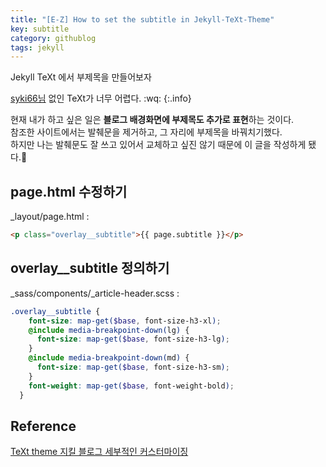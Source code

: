 ```yaml
---
title: "[E-Z] How to set the subtitle in Jekyll-TeXt-Theme"
key: subtitle
category: githublog
tags: jekyll
---
```


Jekyll TeXt 에서 부제목을 만들어보자
<!--more-->

[syki66님](https://syki66.github.io/blog/2020/04/17/TeXt-theme-detailed-customization.html#2-%EB%B3%B8%EB%AC%B8-%ED%97%A4%EB%8D%94%EC%9D%98-%EB%B0%9C%EC%B7%8C%EB%AC%B8-%EC%A0%9C%EA%B1%B0-%ED%9B%84-%EB%B6%80%EC%A0%9C%EB%AA%A9-%EB%9D%84%EC%9A%B0%EA%B8%B0) 없인 TeXt가 너무 어렵다.  :wq:
{:.info}

현재 내가 하고 싶은 일은 **블로그 배경화면에 부제목도 추가로 표현**하는 것이다.  
참조한 사이트에서는 발췌문을 제거하고, 그 자리에 부제목을 바꿔치기했다.  
하지만 나는 발췌문도 잘 쓰고 있어서 교체하고 싶진 않기 때문에 이 글을 작성하게 됐다.🤣  

## page.html 수정하기
_layout/page.html
: 

```html
<p class="overlay__subtitle">{{ page.subtitle }}</p>
```

## overlay__subtitle 정의하기
_sass/components/_article-header.scss
: 
```scss
.overlay__subtitle {
    font-size: map-get($base, font-size-h3-xl);
    @include media-breakpoint-down(lg) {
      font-size: map-get($base, font-size-h3-lg);
    }
    @include media-breakpoint-down(md) {
      font-size: map-get($base, font-size-h3-sm);
    }
    font-weight: map-get($base, font-weight-bold);
  }
```

## Reference
[TeXt theme 지킬 블로그 세부적인 커스터마이징](https://syki66.github.io/blog/2020/04/17/TeXt-theme-detailed-customization.html#2-%EB%B3%B8%EB%AC%B8-%ED%97%A4%EB%8D%94%EC%9D%98-%EB%B0%9C%EC%B7%8C%EB%AC%B8-%EC%A0%9C%EA%B1%B0-%ED%9B%84-%EB%B6%80%EC%A0%9C%EB%AA%A9-%EB%9D%84%EC%9A%B0%EA%B8%B0)  